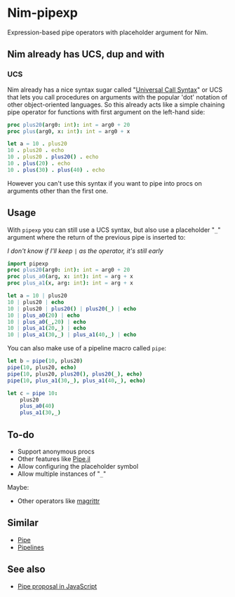 # Nim-pipexp

Expression-based pipe operators with placeholder argument for Nim.

## Nim already has UCS, dup and with

### UCS
Nim already has a nice syntax sugar called
"[Universal Call Syntax](https://en.wikipedia.org//wiki/Uniform_Function_Call_Syntax)"
or UCS that lets you call procedures on arguments with the popular 'dot'
notation of other object-oriented languages. So this already acts
like a simple chaining pipe operator for functions with
first argument on the left-hand side:

```nim
proc plus20(arg0: int): int = arg0 + 20
proc plus(arg0, x: int): int = arg0 + x

let a = 10 . plus20
10 . plus20 . echo
10 . plus20 . plus20() . echo
10 . plus(20) . echo
10 . plus(30) . plus(40) . echo
```

However you can't use this syntax if you want
to pipe into procs on arguments other than the
first one.

## Usage

With `pipexp` you can still use a UCS syntax, but also
use a placeholder "`_`" argument where the return of
the previous pipe is inserted to:

*I don't know if I'll keep `|` as the operator, it's still early*

```nim
import pipexp
proc plus20(arg0: int): int = arg0 + 20
proc plus_a0(arg, x: int): int = arg + x
proc plus_a1(x, arg: int): int = arg + x

let a = 10 | plus20
10 | plus20 | echo
10 | plus20 | plus20() | plus20(_) | echo
10 | plus_a0(20) | echo
10 | plus_a0(_,20) | echo
10 | plus_a1(20,_) | echo
10 | plus_a1(30,_) | plus_a1(40,_) | echo
```

You can also make use of a pipeline macro called `pipe`:
```nim
let b = pipe(10, plus20)
pipe(10, plus20, echo)
pipe(10, plus20, plus20(), plus20(_), echo)
pipe(10, plus_a1(30,_), plus_a1(40,_), echo)

let c = pipe 10:
	plus20
	plus_a0(40)
	plus_a1(30,_)
```

## To-do
- Support anonymous procs
- Other features like [Pipe.jl](https://github.com/oxinabox/Pipe.jl)
- Allow configuring the placeholder symbol
- Allow multiple instances of "`_`"

Maybe:
- Other operators like [magrittr](https://github.com/tidyverse/magrittr)

## Similar
- [Pipe](https://github.com/CosmicToast/pipe)
- [Pipelines](https://github.com/calebwin/pipelines)

## See also
- [Pipe proposal in JavaScript](https://github.com/tc39/proposal-pipeline-operator)
